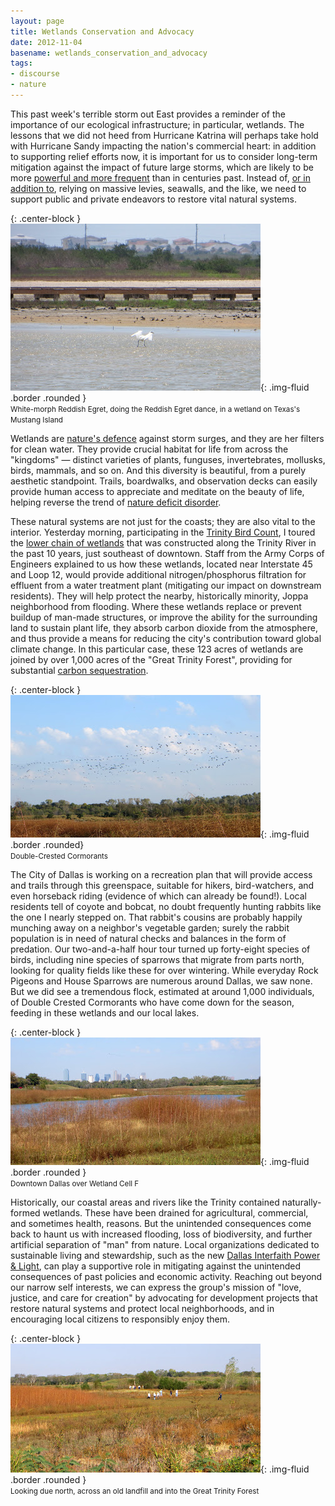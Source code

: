 ```yaml
---
layout: page
title: Wetlands Conservation and Advocacy
date: 2012-11-04
basename: wetlands_conservation_and_advocacy
tags:
- discourse
- nature
---
```


This past week's terrible storm out East provides a reminder of the importance
of our ecological infrastructure; in particular, wetlands. The lessons that we
did not heed from Hurricane Katrina will perhaps take hold with Hurricane Sandy
impacting the nation's commercial heart: in addition to supporting relief
efforts now, it is important for us to consider long-term mitigation against the
impact of future large storms, which are likely to be more <a href=
"http://thinkprogress.org/climate/2012/10/31/1117091/how-does-climate-change-make-hurricanes-like-sandy-more-destructive/?mobile=nc">
powerful and more frequent</a> than in centuries past. Instead of, <a href=
"http://www.nytimes.com/2012/11/04/nyregion/protecting-new-york-city-before-next-time.html?pagewanted=3&_r=0&hp">or
in addition to</a>, relying on massive levies, seawalls, and the like, we need
to support public and private endeavors to restore vital natural systems.

{: .center-block }
![egret](/images/IMG_0075.JPG){: .img-fluid .border .rounded }<br>
<small>White-morph Reddish Egret, doing the Reddish Egret dance, in a wetland on Texas's Mustang
Island</small>

<!-- truncate -->

Wetlands are <a href="http://water.epa.gov/type/wetlands/index.cfm">nature's
defence</a> against storm surges, and they are her filters for clean water. They
provide crucial habitat for life from across the "kingdoms" &mdash; distinct
varieties of plants, funguses, invertebrates, mollusks, birds, mammals, and so
on. And this diversity is beautiful, from a purely aesthetic standpoint. Trails,
boardwalks, and observation decks can easily provide human access to appreciate
and meditate on the beauty of life, helping reverse the trend of <a href=
"http://www.education.com/topic/nature-deficit-disorder/">nature deficit
disorder</a>.

These natural systems are not just for the coasts; they are also vital to the
interior. Yesterday morning, participating in the [Trinity Bird Count](http://www.trinitybirdcount.com/), I toured the <a
href=
"http://www.trinityrivercorridor.com/flood-control/chain-wet-lands.html">lower
chain of wetlands</a> that was constructed along the Trinity River in the past
10 years, just southeast of downtown. Staff from the Army Corps of Engineers
explained to us how these wetlands, located near Interstate 45 and Loop 12,
would provide additional nitrogen/phosphorus filtration for effluent from a
water treatment plant (mitigating our impact on downstream residents). They will
help protect the nearby, historically minority, Joppa neighborhood from
flooding. Where these wetlands replace or prevent buildup of man-made
structures, or improve the ability for the surrounding land to sustain plant
life, they absorb carbon dioxide from the atmosphere, and thus provide a means
for reducing the city's contribution toward global climate change. In this
particular case, these 123 acres of wetlands are joined by over 1,000 acres of
the "Great Trinity Forest", providing for substantial <a href=
"http://www.nrs.fs.fed.us/niacs/carbon/forests/carbon_sequestration/">carbon
sequestration</a>.

{: .center-block }
![cormorants flying](/images/IMG_0439.JPG){: .img-fluid .border .rounded}<br>
<small>Double-Crested Cormorants</small>

The City of Dallas is working on a recreation plan that will provide access and
trails through this greenspace, suitable for hikers, bird-watchers, and even
horseback riding (evidence of which can already be found!). Local residents tell
of coyote and bobcat, no doubt frequently hunting rabbits like the one I nearly
stepped on. That rabbit's cousins are probably happily munching away on a
neighbor's vegetable garden; surely the rabbit population is in need of natural
checks and balances in the form of predation. Our two-and-a-half hour tour
turned up forty-eight species of birds, including nine species of sparrows that
migrate from parts north, looking for quality fields like these for over
wintering. While everyday Rock Pigeons and House Sparrows are numerous around
Dallas, we saw none. But we did see a tremendous flock, estimated at around
1,000 individuals, of Double Crested Cormorants who have come down for the
season, feeding in these wetlands and our local lakes.

{: .center-block }
![downtown Dallas](/images/IMG_0448.JPG){: .img-fluid .border .rounded }<br>
<small>Downtown Dallas over Wetland Cell F</small>

Historically, our coastal areas and rivers like the Trinity contained
naturally-formed wetlands. These have been drained for agricultural, commercial,
and sometimes health, reasons. But the unintended consequences come back to
haunt us with increased flooding, loss of biodiversity, and further artificial
separation of "man" from nature. Local organizations dedicated to sustainable
living and stewardship, such as the new <a href=
"http://www.dallasinterfaith.org">Dallas Interfaith Power &amp; Light</a>, can
play a supportive role in mitigating against the unintended consequences of past
policies and economic activity. Reaching out beyond our narrow self interests,
we can express the group's mission of "love, justice, and care for creation" by
advocating for development projects that restore natural systems and protect
local neighborhoods, and in encouraging local citizens to responsibly enjoy
them.

{: .center-block }
![looking north](/images/IMG_0451.JPG){: .img-fluid .border .rounded }<br>
<small>Looking due north, across an old landfill and into the Great Trinity Forest</small>

